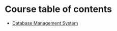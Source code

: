 # Course table of contents

- [Database Management System](https://github.com/subrat611/Core-Subject-Notes/tree/master/DBMS)
